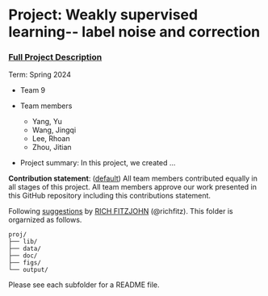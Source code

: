 # Project: Weakly supervised learning-- label noise and correction


### [Full Project Description](doc/project3_desc.md)

Term: Spring 2024

+ Team 9
+ Team members
	+ Yang, Yu
	+ Wang, Jingqi
	+ Lee, Rhoan
	+ Zhou, Jitian

+ Project summary: In this project, we created ...
	
**Contribution statement**: ([default](doc/a_note_on_contributions.md)) All team members contributed equally in all stages of this project. All team members approve our work presented in this GitHub repository including this contributions statement. 

Following [suggestions](http://nicercode.github.io/blog/2013-04-05-projects/) by [RICH FITZJOHN](http://nicercode.github.io/about/#Team) (@richfitz). This folder is orgarnized as follows.

```
proj/
├── lib/
├── data/
├── doc/
├── figs/
└── output/
```

Please see each subfolder for a README file.
